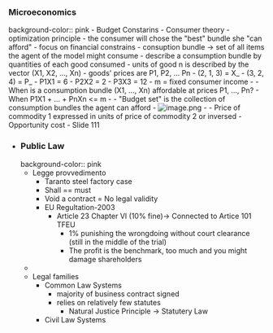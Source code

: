 ### Microeconomics
background-color:: pink
	- Budget Constarins
		- Consumer theory
			- optimization principle
				- the consumer will chose the "best" bundle she "can afford"
				- focus on financial constrains
					- consuption bundle -> set of all items the agent of the model might consume
					- describe a consumption bundle by quantities of each good consumed
						- units of good n is described by the vector (X1, X2, ..., Xn)
							- goods' prices are P1, P2, ... Pn
							- (2, 1, 3) = X_
							- (3, 2, 4) = P_
								- P1X1 = 6
								- P2X2 = 2
								- P3X3 = 12
					- m = fixed consumer income
						-
						- When is a consumption bundle (X1, ..., Xn) affordable at prices P1, ..., Pn?
							- When P1X1 + ... + PnXn <= m
						-
						- "Budget set" is the collection of consumption bundles the agent can afford
						- ![image.png](../assets/image_1758178712876_0.png)
					-
					- Price of commodity 1 expressed in units of price of commodity 2 or inversed
					- Opportunity cost
					- Slide 111
- ### Public Law
  background-color:: pink
	- Legge provvedimento
		- Taranto steel factory case
		- Shall == must
		- Void a contract = No legal validity
		- EU Regultation-2003
			- Article 23 Chapter VI (10% fine)-> Connected to Artice 101 TFEU
				- 1% punishing the wrongdoing without court clearance (still in the middle of the trial)
				- The profit is the benchmark, too much and you might damage shareholders
	-
	- Legal families
		- Common Law Systems
			- majority of business contract signed
			- relies on relatively few statutes
				- Natural Justice Principle -> Statutery Law
		- Civil Law Systems